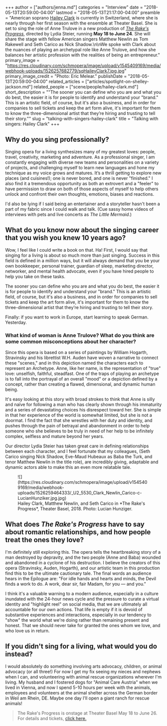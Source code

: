 +++
author = ["authors/jenna.md"]
categories = "Interview"
date = "2018-05-13T20:59:00-04:00"
lastmod = "2018-05-13T21:17:00-04:00"
preamble = "American soprano [Hailey Clark](/scene/people/hailey-clark/) is currently in Switzerland, where she is nearly through her first season with the ensemble at Theater Basel. She is set to sing the role of Anne Trulove in a new production of [*The Rake's Progress*](https://www.theater-basel.ch/Schedule/The-Rakes-Progress/oYxgCgJO/Pv4Ya/), directed by Lydia Steier, running **May 18 to June 24**. She will share the stage with fellow American singers Matthew Newlin as Tom Rakewell and Seth Carico as Nick Shadow.\n\nWe spoke with Clark about the nuances of playing an archetypal role like Anne Trulove, and how she balances her artistic profession with the realities of being an entrepreneur."
primary_image = "https://res.cloudinary.com/schmopera/image/upload/v1545409169/media/webhook-uploads/1526257682779/sqHaileyClark7.jpg.jpg"
primary_image_credit = "Photo: Eric Melear."
publishDate = "2018-05-13T20:59:00-04:00"
related_articles = ["articles/spotlight-on-shelley-jackson.md"]
related_people = ["scene/people/hailey-clark.md"]
short_description = "&quot;The sooner you can define who you are and what you do best, the easier it is for people to identify and understand your &quot;brand.&quot; This is an artistic field, of course, but it&#039;s also a business, and in order for companies to sell tickets and keep the art form alive, it&#039;s important for them to know the three-dimensional artist that they’re hiring and trusting to tell their story.&quot;"
slug = "talking-with-singers-hailey-clark"
title = "Talking with singers: Hailey Clark"
+++

## Why do you sing professionally?

Singing opera for a living synthesizes many of my greatest loves: people, travel, creativity, marketing and adventure.  As a professional singer, I am constantly engaging with diverse new teams and personalities on a variety of projects, and challenging myself to learn new languages and hone my technique as my voice grows and matures. It’s a thrill getting to explore new places (and cuisines!); one is never bored, and one is never "finished." I also find it a tremendous opportunity as both an extrovert and a "feeler" to have permission to draw on both of those aspects of myself to help others unlock and confront their own thoughts, emotions, biases and reactions.

I'd also be lying if I said being an entertainer and a storyteller hasn't been a part of my fabric since I could walk and talk. (Cue sassy home videos of interviews with pets and live concerts as *The Little Mermaid*.)

## What do you know now about the singing career that you wish you knew 10 years ago?

Wow, I feel like I could write a book on that. Ha! First, I would say that singing for a living is about so much more than just singing.  Success in this field is defined in a million ways, but it will always demand that you be your own bookkeeper, personal trainer, guardian of sleep, marketing director, networker, and mental health advocate, even if you have hired people to help you take on these tasks. 

The sooner you can define who you are and what you do best, the easier it is for people to identify and understand your "brand." This is an artistic field, of course, but it's also a business, and in order for companies to sell tickets and keep the art form alive, it's important for them to know the three-dimensional artist that they’re hiring and trusting to tell their story.

Finally: if you want to work in Europe, start learning to speak German. Yesterday.

### What kind of woman is Anne Trulove? What do you think are some common misconceptions about her character?

Since this opera is based on a series of paintings by William Hogarth, Stravinsky and his librettist W.H. Auden have woven a narrative to connect these "scenes," and in this depiction named the characters each to represent an Archetype. Anne, like her name, is the representation of "true" love: unselfish, faithful, steadfast.  One of the traps of playing an archetype is to fall into the portrayal of an overall "mood" or a depiction defined by a concept, rather than creating a flawed, dimensional, and dynamic human being. 

It's easy looking at this story with broad strokes to think that Anne is silly and naïve for following a man who has clearly shown through his immaturity and a series of devastating choices his disrespect toward her.  She is simple in that her experience of the world is somewhat limited, but she is not a doormat.  I find the fact that she wrestles with her duty and identity, and pushes through the pain of betrayal and abandonment in order to help someone who she believes to be truly in need of her help to be infinitely complex, selfless and mature beyond her years. 

Our director Lydia Steier has taken great care in defining relationships between each character, and I feel fortunate that my colleagues, (Seth Carico singing Nick Shadow, Eve-Maud Hubeaux as Baba the Turk, and tenor Matthew Newlin in the title role), are incredibly giving, adaptable and dynamic actors able to make this an even more relatable tale.

<figure data-type="image">
![](https://res.cloudinary.com/schmopera/image/upload/v1545409169/media/webhook-uploads/1526259464333/_U2_5530_Clark_Newlin_Carico-c-LucianHunziker.jpg.jpg)
<figcaption>Hailey Clark, Matthew Newlin, and Seth Carico in *The Rake's Progress*, Theater Basel, 2018. Photo: Lucian Hunziger.</figcaption>
</figure>

## What does *The Rake's Progress* have to say about romantic relationships, and how people treat the ones they love?

I'm definitely still exploring this. The opera tells the heartbreaking story of a man destroyed by depravity, and the two people (Anne and Baba) wounded and abandoned in a cyclone of his destruction.  I believe the creators of this opera (Stravinsky, Auden, Hogarth), and our artistic team in this production find this to be the ultimate cautionary tale.  The final words an audience hears in the Epilogue are: "For idle hands and hearts and minds, the Devil finds a work to do. A work, dear sir, fair Madam, for you — and you."

I think it's a valuable warning to a modern audience, especially in a culture inundated with the 24-hour news cycle and the pressure to curate a virtual identity and "highlight reel" on social media, that we are ultimately all accountable for our own actions.  That life is empty if it is devoid of substantive experiences and interactions, especially in our tendency to "show" the world what we're doing rather than remaining present and honest. That we should never take for granted the ones whom we love, and who love us in return.

## If you didn't sing for a living, what would you do instead?

I would absolutely do something involving arts advocacy, children, or animal advocacy (or all three!)  For now I get my fix seeing my nieces and nephews when I can, and volunteering with animal rescue organizations wherever I'm living.  My husband and I fostered dogs for "Animal Care Austria" when we lived in Vienna, and now I spend 5-10 hours per week with the animals, employees and volunteers at the animal shelter across the German border in Weil am Rhein, DE.  Maybe one day I'll open a giant ranch for rescue animals!

>The Rake's Progress is onstage at Theater Basel May 18 to June 26. For details and tickets, [click here.](https://www.theater-basel.ch/Spielplan/The-Rakes-Progress/oYxgCgJO/Pv4Ya/)
